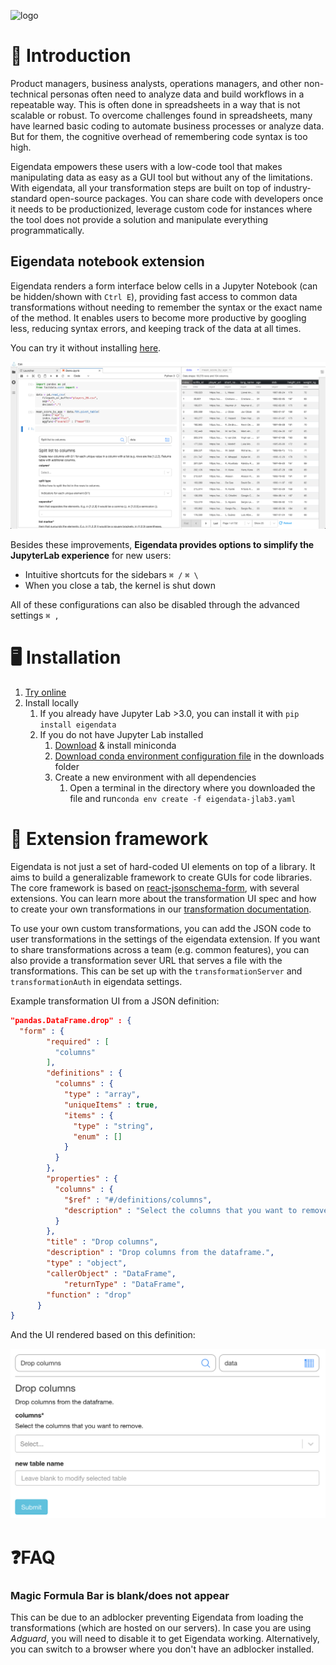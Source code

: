 ![logo](/media/logo.png ':size=900')

# 📖 Introduction

Product managers, business analysts, operations managers, and other non-technical personas often need to analyze data and build workflows in a repeatable way. This is often done in spreadsheets in a way that is not scalable or robust. To overcome challenges found in spreadsheets, many have learned basic coding to automate business processes or analyze data. But for them, the cognitive overhead of remembering code syntax is too high.

Eigendata empowers these users with a low-code tool that makes manipulating data as easy as a GUI tool but without any of the limitations. With eigendata, all your transformation steps are built on top of industry-standard open-source packages. You can share code with developers once it needs to be productionized, leverage custom code for instances where the tool does not provide a solution and manipulate everything programmatically.

## Eigendata notebook extension

Eigendata renders a form interface below cells in a Jupyter Notebook (can be hidden/shown with  `Ctrl E`), providing fast access to common data transformations without needing to remember the syntax or the exact name of the method. It enables users to become more productive by googling less, reducing syntax errors, and keeping track of the data at all times.

You can try it without installing [here](https://cloud.eigendata.co/).

![logo](https://raw.githubusercontent.com/molinsp/eigendata-doc/master/docs/media/eigendata_overview.png)

Besides these improvements, **Eigendata provides options to simplify the JupyterLab experience** for new users:
- Intuitive shortcuts for the sidebars `⌘ /` `⌘ \`
- When you close a tab, the kernel is shut down

All of these configurations can also be disabled through the advanced settings `⌘ ,`


# 🖥️ Installation

1. [Try online](https://cloud.eigendata.co/)
2. Install locally
   1. If you already have Jupyter Lab >3.0, you can install it with `pip install eigendata`
   2. If you do not have Jupyter Lab installed
      1. [Download](https://docs.conda.io/en/latest/miniconda.html) & install miniconda
      2. <a href="https://raw.githubusercontent.com/molinsp/eigendata-doc/master/docs/files/environment.yml" download="">Download conda environment configuration file</a>  in the downloads folder
      3. Create a new environment with all dependencies 
         1. Open a terminal in the directory where you downloaded the file and run`conda env create -f eigendata-jlab3.yaml ` 

# 🧩 Extension framework

Eigendata is not just a set of hard-coded UI elements on top of a library. It aims to build a generalizable framework to create GUIs for code libraries. The core framework is based on [react-jsonschema-form](https://react-jsonschema-form.readthedocs.io/en/latest/), with several extensions. You can learn more about the transformation UI spec and how to create your own transformations in our [transformation documentation](/Transformation_documentation.ipynb).

To use your own custom transformations, you can add the JSON code to user transformations in the settings of the eigendata extension. If you want to share transformations across a team (e.g. common features), you can also provide a transformation sever URL that serves a file with the transformations. This can be set up with the `transformationServer` and `transformationAuth` in eigendata settings.

Example transformation UI from a JSON definition:

```json 
"pandas.DataFrame.drop" : {
  "form" : {
        "required" : [
          "columns"
        ],
        "definitions" : {
          "columns" : {
            "type" : "array",
            "uniqueItems" : true,
            "items" : {
              "type" : "string",
              "enum" : []
            }
          }
        },
        "properties" : {
          "columns" : {
            "$ref" : "#/definitions/columns",
            "description" : "Select the columns that you want to remove."
          }
        },
        "title" : "Drop columns",
        "description" : "Drop columns from the dataframe.",
        "type" : "object",
        "callerObject" : "DataFrame",
    		"returnType" : "DataFrame",
        "function" : "drop"
      }
}
```

And the UI rendered based on this definition:

<img src="https://raw.githubusercontent.com/molinsp/eigendata-doc/master/docs/media/transformations_drop.png" alt="logo" style="zoom:50%;" />


# ❓FAQ

### Magic Formula Bar is blank/does not appear

This can be due to an adblocker preventing Eigendata from loading the transformations (which are hosted on our servers). In case you are using *Adguard*, you will need to disable it to get Eigendata working. Alternatively, you can switch to a browser where you don't have an adblocker installed.

